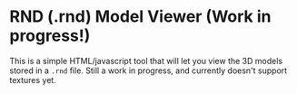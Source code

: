 # RND (.rnd) Model Viewer (Work in progress!)

This is a simple HTML/javascript tool that will let you view the 3D models stored in a `.rnd` file. Still a work in progress, and currently doesn't support textures yet.

